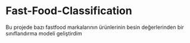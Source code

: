 # Fast-Food-Classification
Bu projede bazı fastfood markalarının ürünlerinin besin değerlerinden bir sınıflandırma modeli geliştirdim

